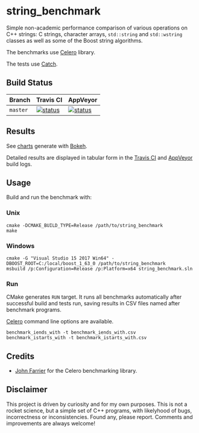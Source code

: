 # string_benchmark

Simple non-academic performance comparison of various operations on C++ strings:
C strings, character arrays, `std::string` and `std::wstring` classes
as well as some of the Boost string algorithms.

The benchmarks use [Celero](https://github.com/DigitalInBlue/Celero) library.

The tests use [Catch](https://github.com/philsquared/Catch/).

## Build Status

| Branch | Travis CI | AppVeyor|
|:--- |:--- |:--- |
| `master` | [![status](https://travis-ci.org/mloskot/string_benchmark.svg?branch=master)](https://travis-ci.org/mloskot/string_benchmark) | [![status](https://ci.appveyor.com/api/projects/status/w07moe4jimo6cqp1/branch/master?svg=true)](https://ci.appveyor.com/project/mloskot/string-benchmark/branch/master) |

## Results

See [charts](https://mloskot.github.io/string_benchmark/results) generate with [Bokeh](http://bokeh.pydata.org/).

Detailed results are displayed in tabular form in the
[Travis CI](https://travis-ci.org/mloskot/string_benchmark) and
[AppVeyor](https://ci.appveyor.com/project/mloskot/string-benchmark)
build logs.

## Usage

Build and run the benchmark with:

### Unix

```
cmake -DCMAKE_BUILD_TYPE=Release /path/to/string_benchmark
make
```

### Windows

```
cmake -G "Visual Studio 15 2017 Win64" -DBOOST_ROOT=C:/local/boost_1_63_0 /path/to/string_benchmark
msbuild /p:Configuration=Release /p:Platform=x64 string_benchmark.sln
```

### Run

CMake generates `RUN` target. It runs all benchmarks automatically after successful
build and tests run, saving results in CSV files named after benchmark programs.

[Celero](https://github.com/DigitalInBlue/Celero#command-line) command line options are available.

```
benchmark_iends_with -t benchmark_iends_with.csv
benchmark_istarts_with -t benchmark_istarts_with.csv
```

## Credits

* [John Farrier](https://github.com/DigitalInBlue/) for the Celero benchmarking library.

## Disclaimer

This project is driven by curiosity and for my own purposes.
This is not a rocket science, but a simple set of C++ programs,
with likelyhood of bugs, incorrectness or inconsistencies.
Found any, please report.
Comments and improvements are always welcome!